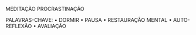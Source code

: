 MEDITAÇÃO
PROCRASTINAÇÃO

PALAVRAS-CHAVE:
• DORMIR
• PAUSA
• RESTAURAÇÃO MENTAL
• AUTO-REFLEXÃO
• AVALIAÇÃO